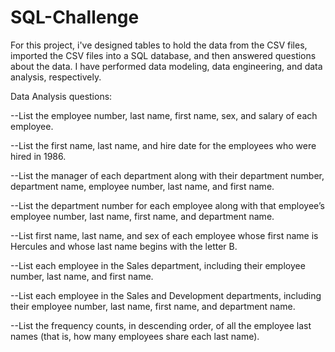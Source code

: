 # SQL-Challenge

For this project, i've designed tables to hold the data from the CSV files, imported the CSV files into a SQL database, and then answered questions about the data. I have performed data modeling, data engineering, and data analysis, respectively.

Data Analysis questions:


--List the employee number, last name, first name, sex, and salary of each employee.

--List the first name, last name, and hire date for the employees who were hired in 1986.

--List the manager of each department along with their department number, department name, employee number, last name, and first name.

--List the department number for each employee along with that employee’s employee number, last name, first name, and department name.

--List first name, last name, and sex of each employee whose first name is Hercules and whose last name begins with the letter B.

--List each employee in the Sales department, including their employee number, last name, and first name.

--List each employee in the Sales and Development departments, including their employee number, last name, first name, and department name.

--List the frequency counts, in descending order, of all the employee last names (that is, how many employees share each last name).
